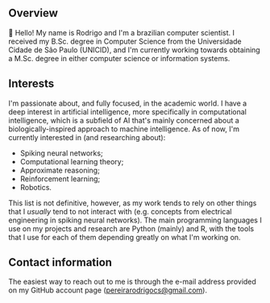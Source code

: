 ## Overview

:wave: Hello! My name is Rodrigo and I'm a brazilian computer scientist. I received my B.Sc. degree in Computer Science from the Universidade Cidade de São Paulo (UNICID), and I'm currently working towards obtaining a M.Sc. degree in either computer science or information systems.

## Interests

I'm passionate about, and fully focused, in the academic world. I have a deep interest in artificial intelligence, more specifically in computational intelligence, which is a subfield of AI that's mainly concerned about a biologically-inspired approach to machine intelligence. As of now, I'm currently interested in (and researching about):

* Spiking neural networks;
* Computational learning theory;
* Approximate reasoning;
* Reinforcement learning;
* Robotics.

This list is not definitive, however, as my work tends to rely on other things that I *usually* tend to not interact with (e.g. concepts from electrical engineering in spiking neural networks). The main programming languages I use on my projects and research are Python (mainly) and R, with the tools that I use for each of them depending greatly on what I'm working on.

## Contact information

The easiest way to reach out to me is through the e-mail address provided on my GitHub account page (pereirarodrigocs@gmail.com).
<!--
**pereirarodrigo/pereirarodrigo** is a ✨ _special_ ✨ repository because its `README.md` (this file) appears on your GitHub profile.

Here are some ideas to get you started:

- 🔭 I’m currently working on ...
- 🌱 I’m currently learning ...
- 👯 I’m looking to collaborate on ...
- 🤔 I’m looking for help with ...
- 💬 Ask me about ...
- 📫 How to reach me: ...
- 😄 Pronouns: ...
- ⚡ Fun fact: ...
-->
